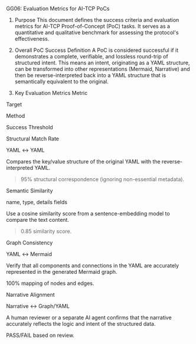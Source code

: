 GG06: Evaluation Metrics for AI-TCP PoCs
1. Purpose
This document defines the success criteria and evaluation metrics for AI-TCP Proof-of-Concept (PoC) tasks. It serves as a quantitative and qualitative benchmark for assessing the protocol's effectiveness.

2. Overall PoC Success Definition
A PoC is considered successful if it demonstrates a complete, verifiable, and lossless round-trip of structured intent. This means an intent, originating as a YAML structure, can be transformed into other representations (Mermaid, Narrative) and then be reverse-interpreted back into a YAML structure that is semantically equivalent to the original.

3. Key Evaluation Metrics
Metric

Target

Method

Success Threshold

Structural Match Rate

YAML ↔ YAML

Compares the key/value structure of the original YAML with the reverse-interpreted YAML.

> 95% structural correspondence (ignoring non-essential metadata).

Semantic Similarity

name, type, details fields

Use a cosine similarity score from a sentence-embedding model to compare the text content.

> 0.85 similarity score.

Graph Consistency

YAML ↔ Mermaid

Verify that all components and connections in the YAML are accurately represented in the generated Mermaid graph.

100% mapping of nodes and edges.

Narrative Alignment

Narrative ↔ Graph/YAML

A human reviewer or a separate AI agent confirms that the narrative accurately reflects the logic and intent of the structured data.

PASS/FAIL based on review.
